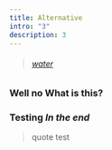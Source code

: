 ```yaml
---
title: Alternative
intro: "3"
description: 3
---
```

> ###### [water](www.google.com)

### **Well no What is this?**

### **Testing** ***In the end***

> quote test